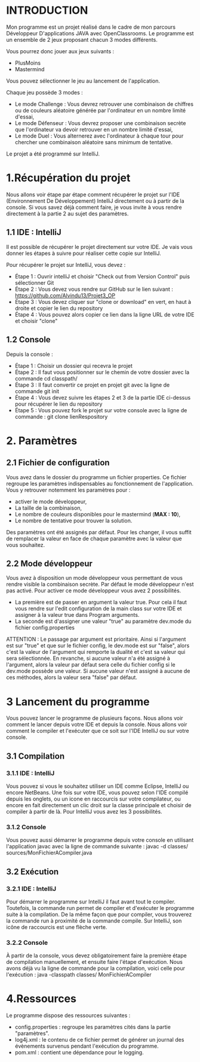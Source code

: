 <h1>INTRODUCTION</h1>

Mon programme est un projet réalisé dans le cadre de mon parcours Développeur D'applications JAVA avec OpenClassrooms.
Le programme est un ensemble de 2 jeux proposant chacun 3 modes différents.
<p>Vous pourrez donc jouer aux jeux suivants :</p>

- PlusMoins
- Mastermind

Vous pouvez sélectionner le jeu au lancement de l'application.
<p>Chaque jeu possède 3 modes :</p>

- Le mode Challenge : Vous devrez retrouver une combinaison de chiffres ou de couleurs aléatoire générée par l'ordinateur en un nombre limité d'essai,
- Le mode Défenseur : Vous devrez proposer une combinaison secrète que l'ordinateur va devoir retrouver en un nombre limité d'essai,
- Le mode Duel : Vous alternerez avec l'ordinateur à chaque tour pour chercher une combinaison aléatoire sans minimum de tentative.

Le projet a été programmé sur IntelliJ. 

<h1>1.Récupération du projet</h1>

Nous allons voir étape par étape comment récupérer le projet sur l'IDE (Environnement De Développement) IntelliJ directement ou à partir de la console. Si vous savez déjà comment faire, je vous invite à vous rendre directement à la partie 2 au sujet des paramètres.

<h2>1.1 IDE : IntelliJ</h2>
<p>Il est possible de récupérer le projet directement sur votre IDE. Je vais vous donner les étapes à suivre pour réaliser cette copie sur IntelliJ.</p>

<p>Pour récupérer le projet sur IntelliJ, vous devez :</p>

- Étape 1 : Ouvrir intelliJ et choisir "Check out from Version Control" puis sélectionner Git
- Étape 2 : Vous devez vous rendre sur GitHub sur le lien suivant : https://github.com/Alvindu13/Projet3_OP 
- Étape 3 : Vous devez cliquer sur "clone or download" en vert, en haut à droite et copier le lien du repository
- Étape 4 : Vous pouvez alors copier ce lien dans la ligne URL de votre IDE et choisir "clone"

<h2>1.2 Console</h2>

<p>Depuis la console :</p>

- Étape 1 : Choisir un dossier qui recevra le projet
- Étape 2 : Il faut vous positionner sur le chemin de votre dossier avec la commande cd classpath/
- Étape 3 : Il faut convertir ce projet en projet git avec la ligne de commande git init
- Étape 4 : Vous devez suivre les étapes 2 et 3 de la partie IDE ci-dessus pour récupérer le lien du repository
- Étape 5 : Vous pouvez fork le projet sur votre console avec la ligne de commande : git clone lienRespository

<h1>2. Paramètres</h1>
<h2>2.1 Fichier de configuration</h2>
Vous avez dans le dossier du programme un fichier properties.
Ce fichier regroupe les paramètres indispensables au fonctionnement de l'application.
Vous y retrouver notemment les paramètres pour :

- activer le mode développeur,
- La taille de la combinaison,
- Le nombre de couleurs disponibles pour le mastermind (<strong>MAX : 10</strong>),
- Le nombre de tentative pour trouver la solution.

Des paramètres ont été assignés par défaut.
Pour les changer, il vous suffit de remplacer la valeur en face de chaque paramètre avec la valeur que vous souhaitez.

<h2>2.2 Mode développeur</h2>
Vous avez à disposition un mode développeur vous permettant de vous rendre visible la combinaison secrète.
Par défaut le mode développeur n'est pas activé.
Pour activer ce mode développeur vous avez 2 possibilités.

- La première est de passer en argument la valeur true. Pour cela il faut vous rendre sur l'edit configuration de la main class sur votre IDE et assigner à la valeur true dans Program arguments.
- La seconde est d'assigner une valeur "true" au paramètre dev.mode du fichier config.properties

ATTENTION : Le passage par argument est prioritaire. Ainsi si l'argument est sur "true" et que sur le fichier config, le dev.mode est sur "false", alors c'est la valeur de l'argument qui remporte la dualité et c'est sa valeur qui sera sélectionnée. En revanche, si aucune valeur n'a été assigné à l'argument, alors la valeur par défaut sera celle du fichier config si le dev.mode possède une valeur. Si aucune valeur n'est assigné à aucune de ces méthodes, alors la valeur sera "false" par défaut.

<h1>3 Lancement du programme</h1>

Vous pouvez lancer le programme de plusieurs façons. Nous allons voir comment le lancer depuis votre IDE et depuis la console.
Nous allons voir comment le compiler et l'exécuter que ce soit sur l'IDE IntelliJ ou sur votre console. 
<h2>3.1 Compilation</h2>

<h3>3.1.1 IDE : IntelliJ</h3>

Vous pouvez si vous le souhaitez utiliser un IDE comme Eclipse, IntelliJ ou encore NetBeans.
Une fois sur votre IDE, vous pouvez selon l'IDE compilé depuis les onglets, ou un icone en raccourcis sur votre compilateur, ou encore en fait directement un clic droit sur la classe principale et choisir de compiler à partir de là.
Pour IntelliJ vous avez les 3 possibilités.

<h3>3.1.2 Console</h3>
Vous pouvez aussi démarrer le programme depuis votre console en utilisant l'application javac avec la ligne de commande suivante :
 javac -d classes/ sources/MonFichierACompiler.java
 
<h2>3.2 Exécution</h2>

<h3>3.2.1 IDE : IntelliJ</h3>

Pour démarrer le programme sur IntelliJ il faut avant tout le compiler. Toutefois, la commande run permet de compiler et d'exécuter le programme suite à la compilation. De la même façon que pour compiler, vous trouverez la commande run à proximité de la commande compile. Sur IntelliJ, son icône de raccourcis est une flèche verte.

<h3>3.2.2 Console</h3>

À partir de la console, vous devez obligatoirement faire la première étape de compilation manuellement, et ensuite faire l'étape d'exécution. Nous avons déjà vu la ligne de commande pour la compilation, voici celle pour l'exécution :
java -classpath classes/ MonFichierACompiler

<h1>4.Ressources</h1>

<p>Le programme dispose des ressources suivantes :</p> 

<ul>
<li>config.properties : regroupe les paramètres cités dans la partie "paramètres".</li>
<li>log4j.xml : le contenu de ce fichier permet de générer un journal des évènements survenus pendant l'exécution du programme.</li>
<li>pom.xml : contient une dépendance pour le logging.</li>
</ul>




 
 
